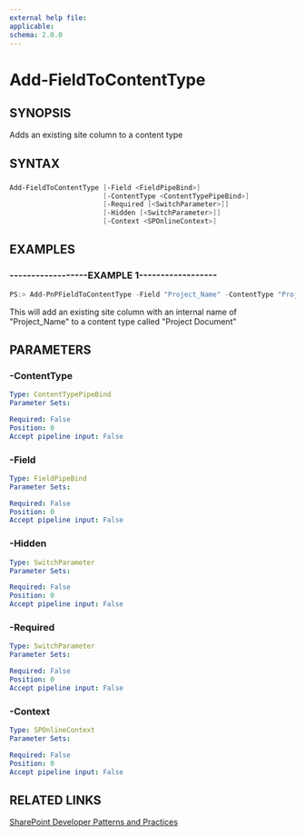```yaml
---
external help file:
applicable: 
schema: 2.0.0
---
```

# Add-FieldToContentType

## SYNOPSIS
Adds an existing site column to a content type

## SYNTAX 

### 
```powershell
Add-FieldToContentType [-Field <FieldPipeBind>]
                       [-ContentType <ContentTypePipeBind>]
                       [-Required [<SwitchParameter>]]
                       [-Hidden [<SwitchParameter>]]
                       [-Context <SPOnlineContext>]
```

## EXAMPLES

### ------------------EXAMPLE 1------------------
```powershell
PS:> Add-PnPFieldToContentType -Field "Project_Name" -ContentType "Project Document"
```

This will add an existing site column with an internal name of "Project_Name" to a content type called "Project Document"

## PARAMETERS

### -ContentType


```yaml
Type: ContentTypePipeBind
Parameter Sets: 

Required: False
Position: 0
Accept pipeline input: False
```

### -Field


```yaml
Type: FieldPipeBind
Parameter Sets: 

Required: False
Position: 0
Accept pipeline input: False
```

### -Hidden


```yaml
Type: SwitchParameter
Parameter Sets: 

Required: False
Position: 0
Accept pipeline input: False
```

### -Required


```yaml
Type: SwitchParameter
Parameter Sets: 

Required: False
Position: 0
Accept pipeline input: False
```

### -Context


```yaml
Type: SPOnlineContext
Parameter Sets: 

Required: False
Position: 0
Accept pipeline input: False
```

## RELATED LINKS

[SharePoint Developer Patterns and Practices](http://aka.ms/sppnp)